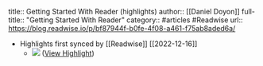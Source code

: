 title:: Getting Started With Reader (highlights)
author:: [[Daniel Doyon]]
full-title:: "Getting Started With Reader"
category:: #articles #Readwise 
url:: https://blog.readwise.io/p/bf87944f-b0fe-4f08-a461-f75ab8aded6a/

- Highlights first synced by [[Readwise]] [[2022-12-16]]
	- ![](https://s3.amazonaws.com/readwiseio/2022/08/antonio-banderas.gif) ([View Highlight](https://read.readwise.io/read/01gmcbe48tcz6m8szwn1ahhh4j))